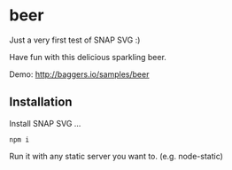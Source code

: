 # beer

Just a very first test of SNAP SVG :)

Have fun with this delicious sparkling beer.

Demo: http://baggers.io/samples/beer

## Installation

Install SNAP SVG ...

```
npm i
```

Run it with any static server you want to. (e.g. node-static)
